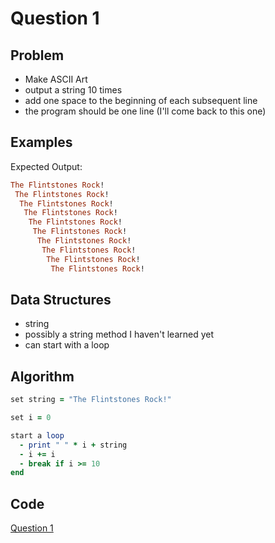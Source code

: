 # Question 1

## Problem

- Make ASCII Art
- output a string 10 times
- add one space to the beginning of each subsequent line
- the program should be one line (I'll come back to this one)

## Examples

Expected Output:

```ruby
The Flintstones Rock!
 The Flintstones Rock!
  The Flintstones Rock!
   The Flintstones Rock!
    The Flintstones Rock!
     The Flintstones Rock!
      The Flintstones Rock!
       The Flintstones Rock!
        The Flintstones Rock!
         The Flintstones Rock!
```

## Data Structures

- string
- possibly a string method I haven't learned yet
- can start with a loop

## Algorithm
```ruby
set string = "The Flintstones Rock!"

set i = 0

start a loop
  - print " " * i + string
  - i += i
  - break if i >= 10
end
```
## Code
[Question 1](/question_1.rb)
